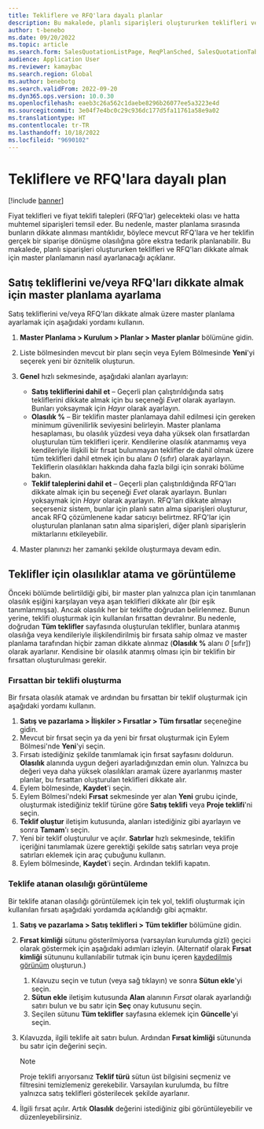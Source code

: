 ```yaml
---
title: Tekliflere ve RFQ'lara dayalı planlar
description: Bu makalede, planlı siparişleri oluştururken teklifleri ve teklif taleplerini (RFQ'lar) dikkate almak için master planlamanın nasıl ayarlanacağı açıklanır.
author: t-benebo
ms.date: 09/20/2022
ms.topic: article
ms.search.form: SalesQuotationListPage, ReqPlanSched, SalesQuotationTable, smmOpportunityTable
audience: Application User
ms.reviewer: kamaybac
ms.search.region: Global
ms.author: benebotg
ms.search.validFrom: 2022-09-20
ms.dyn365.ops.version: 10.0.30
ms.openlocfilehash: eaeb3c26a562c1daebe8296b26077ee5a3223e4d
ms.sourcegitcommit: 3e04f7e4bc0c29c936dc177d5fa11761a58e9a02
ms.translationtype: HT
ms.contentlocale: tr-TR
ms.lasthandoff: 10/18/2022
ms.locfileid: "9690102"
---
```

# <a name="plan-based-on-quotations-and-rfqs"></a>Tekliflere ve RFQ'lara dayalı plan

[!include [banner](../../includes/banner.md)]

Fiyat teklifleri ve fiyat teklifi talepleri (RFQ'lar) gelecekteki olası ve hatta muhtemel siparişleri temsil eder. Bu nedenle, master planlama sırasında bunların dikkate alınması mantıklıdır, böylece mevcut RFQ'lara ve her teklifin gerçek bir siparişe dönüşme olasılığına göre ekstra tedarik planlanabilir. Bu makalede, planlı siparişleri oluştururken teklifleri ve RFQ'ları dikkate almak için master planlamanın nasıl ayarlanacağı açıklanır.

## <a name="set-up-master-planning-to-consider-sales-quotations-andor-rfqs"></a>Satış tekliflerini ve/veya RFQ'ları dikkate almak için master planlama ayarlama

Satış tekliflerini ve/veya RFQ'ları dikkate almak üzere master planlama ayarlamak için aşağıdaki yordamı kullanın.

1. **Master Planlama \> Kurulum \> Planlar \> Master planlar** bölümüne gidin.
1. Liste bölmesinden mevcut bir planı seçin veya Eylem Bölmesinde **Yeni**'yi seçerek yeni bir öznitelik oluşturun.
1. **Genel** hızlı sekmesinde, aşağıdaki alanları ayarlayın:

    - **Satış tekliflerini dahil et** – Geçerli plan çalıştırıldığında satış tekliflerini dikkate almak için bu seçeneği *Evet* olarak ayarlayın. Bunları yoksaymak için *Hayır* olarak ayarlayın.
    - **Olasılık %** – Bir teklifin master planlamaya dahil edilmesi için gereken minimum güvenilirlik seviyesini belirleyin. Master planlama hesaplaması, bu olasılık yüzdesi veya daha yüksek olan fırsatlardan oluşturulan tüm teklifleri içerir. Kendilerine olasılık atanmamış veya kendileriyle ilişkili bir fırsat bulunmayan teklifler de dahil olmak üzere tüm teklifleri dahil etmek için bu alanı *0* (sıfır) olarak ayarlayın. Tekliflerin olasılıkları hakkında daha fazla bilgi için sonraki bölüme bakın.
    - **Teklif taleplerini dahil et** – Geçerli plan çalıştırıldığında RFQ'ları dikkate almak için bu seçeneği *Evet* olarak ayarlayın. Bunları yoksaymak için *Hayır* olarak ayarlayın. RFQ'ları dikkate almayı seçerseniz sistem, bunlar için planlı satın alma siparişleri oluşturur, ancak RFQ çözümlenene kadar satıcıyı belirtmez. RFQ'lar için oluşturulan planlanan satın alma siparişleri, diğer planlı siparişlerin miktarlarını etkileyebilir.

1. Master planınızı her zamanki şekilde oluşturmaya devam edin.

## <a name="assign-and-view-probabilities-for-quotations"></a>Teklifler için olasılıklar atama ve görüntüleme

Önceki bölümde belirtildiği gibi, bir master plan yalnızca plan için tanımlanan olasılık eşiğini karşılayan veya aşan teklifleri dikkate alır (bir eşik tanımlanmışsa). Ancak olasılık her bir teklifte doğrudan belirlenmez. Bunun yerine, teklifi oluşturmak için kullanılan fırsattan devralınır. Bu nedenle, doğrudan **Tüm teklifler** sayfasında oluşturulan teklifler, bunlara atanmış olasılığa veya kendileriyle ilişkilendirilmiş bir fırsata sahip olmaz ve master planlama tarafından hiçbir zaman dikkate alınmaz (**Olasılık %** alanı *0* \[sıfır\]) olarak ayarlanır. Kendisine bir olasılık atanmış olması için bir teklifin bir fırsattan oluşturulması gerekir.

### <a name="create-a-quotation-from-an-opportunity"></a>Fırsattan bir teklifi oluşturma

Bir fırsata olasılık atamak ve ardından bu fırsattan bir teklif oluşturmak için aşağıdaki yordamı kullanın.

1. **Satış ve pazarlama \> İlişkiler \> Fırsatlar \> Tüm fırsatlar** seçeneğine gidin.
1. Mevcut bir fırsat seçin ya da yeni bir fırsat oluşturmak için Eylem Bölmesi'nde **Yeni**'yi seçin.
1. Fırsatı istediğiniz şekilde tanımlamak için fırsat sayfasını doldurun. **Olasılık** alanında uygun değeri ayarladığınızdan emin olun. Yalnızca bu değeri veya daha yüksek olasılıkları aramak üzere ayarlanmış master planlar, bu fırsattan oluşturulan teklifleri dikkate alır.
1. Eylem bölmesinde, **Kaydet**'i seçin.
1. Eylem Bölmesi'ndeki **Fırsat** sekmesinde yer alan **Yeni** grubu içinde, oluşturmak istediğiniz teklif türüne göre **Satış teklifi** veya **Proje teklifi**'ni seçin.
1. **Teklif oluştur** iletişim kutusunda, alanları istediğiniz gibi ayarlayın ve sonra **Tamam**'ı seçin.
1. Yeni bir teklif oluşturulur ve açılır. **Satırlar** hızlı sekmesinde, teklifin içeriğini tanımlamak üzere gerektiği şekilde satış satırları veya proje satırları eklemek için araç çubuğunu kullanın.
1. Eylem bölmesinde, **Kaydet**'i seçin. Ardından teklifi kapatın.

### <a name="view-the-probability-that-is-assigned-to-a-quotation"></a>Teklife atanan olasılığı görüntüleme

Bir teklife atanan olasılığı görüntülemek için tek yol, teklifi oluşturmak için kullanılan fırsatı aşağıdaki yordamda açıklandığı gibi açmaktır.

1. **Satış ve pazarlama \> Satış teklifleri \> Tüm teklifler** bölümüne gidin.
1. **Fırsat kimliği** sütunu gösterilmiyorsa (varsayılan kurulumda gizli) geçici olarak göstermek için aşağıdaki adımları izleyin. (Alternatif olarak **Fırsat kimliği** sütununu kullanılabilir tutmak için bunu içeren [kaydedilmiş görünüm](../../../fin-ops-core/fin-ops/get-started/saved-views.md?toc=/dynamics365/supply-chain/toc.json) oluşturun.)

    1. Kılavuzu seçin ve tutun (veya sağ tıklayın) ve sonra **Sütun ekle**'yi seçin.
    1. **Sütun ekle** iletişim kutusunda **Alan** alanının *Fırsat* olarak ayarlandığı satırı bulun ve bu satır için **Seç** onay kutusunu seçin.
    1. Seçilen sütunu **Tüm teklifler** sayfasına eklemek için **Güncelle**'yi seçin.

1. Kılavuzda, ilgili teklife ait satırı bulun. Ardından **Fırsat kimliği** sütununda bu satır için değerini seçin.

    > [!NOTE]
    > Proje teklifi arıyorsanız **Teklif türü** sütun üst bilgisini seçmeniz ve filtresini temizlemeniz gerekebilir. Varsayılan kurulumda, bu filtre yalnızca satış teklifleri gösterilecek şekilde ayarlanır.

1. İlgili fırsat açılır. Artık **Olasılık** değerini istediğiniz gibi görüntüleyebilir ve düzenleyebilirsiniz.
